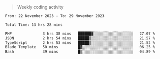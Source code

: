 > Weekly coding activity
<!--START_SECTION:waka-->

```txt
From: 22 November 2023 - To: 29 November 2023

Total Time: 13 hrs 28 mins

PHP              3 hrs 38 mins   ██████▓░░░░░░░░░░░░░░░░░░   27.07 %
JSON             2 hrs 54 mins   █████▒░░░░░░░░░░░░░░░░░░░   21.57 %
TypeScript       2 hrs 53 mins   █████▒░░░░░░░░░░░░░░░░░░░   21.52 %
Blade Template   50 mins         █▓░░░░░░░░░░░░░░░░░░░░░░░   06.25 %
Bash             39 mins         █▒░░░░░░░░░░░░░░░░░░░░░░░   04.89 %
```

<!--END_SECTION:waka-->
